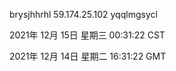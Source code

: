 brysjhhrhl 59.174.25.102 yqqlmgsycl

2021年 12月 15日 星期三 00:31:22 CST

2021年 12月 14日 星期二 16:31:22 GMT
